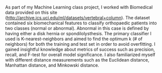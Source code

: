 As part of my Machine Learning class project, I worked with Biomedical data provided on this site (http://archive.ics.uci.edu/ml/datasets/vertebral+column).
The dataset contained six biomechanical features to classify orthopaedic patients into two classes (normal or abnormal). Abnormal in this case is defined by having either a disk hernia or spondilolysthesis.
The primary classifier I used is K-nearest-neighbors and aimed to find the optimum k (# of neighbors) for both the training and test set in order to avoid overfitting.
I gained insightful knowledge about metrics of success such as precision, recall, and F-test for overall model significance.
I also familiarized myself with different distance measurements such as the Euclidean distance, Manhattan distance, and Minkowski distance.
